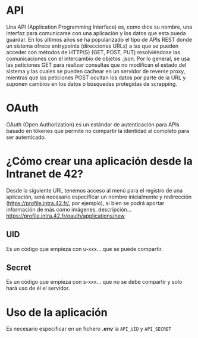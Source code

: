 # API
Una API (Application Programming Interface) es, como dice su nombre, una interfaz para comunicarse con una aplicación y los datos que esta pueda guardar.
En los últimos años se ha popularizado el tipo de APIs REST donde un sistema ofrece entrypoints (direcciones URLs) a las que se pueden acceder con métodos de HTTP(S) (GET, POST, PUT) resolviéndose las comunicaciones con el intercambio de objetos .json.
Por lo general, se usa las peticiones GET para realizar consultas que no modifican el estado del sistema y las cuales se pueden cachear en un servidor de reverse proxy, mientras que las peticiones POST ocultan los datos por parte de la URL y suponen cambios en los datos o búsquedas protegidas de scrapping.
# OAuth
OAuth (Open Authorization) es un estándar de autenticación para APIs basado en tókenes que permite no compartir la identidad al completo para ser autenticado.
# ¿Cómo crear una aplicación desde la Intranet de 42?
Desde la siguiente URL tenemos acceso al menú para el registro de una aplicación, será necesario especificar un nombre inicialmente y redirección (https://profile.intra.42.fr/, por ejemplo), si bien se podrá aportar información de más como imágenes, descripción...
 https://profile.intra.42.fr/oauth/applications/new
## UID
Es un código que empieza con u-xxx... que se puede compartir.
## Secret
Es un código que empieza con s-xxx... que no se debe compartir y solo hará uso de él el servidor.
# Uso de la aplicación
Es necesario especificar en un fichero **.env** la ```API_UID``` y ```API_SECRET```